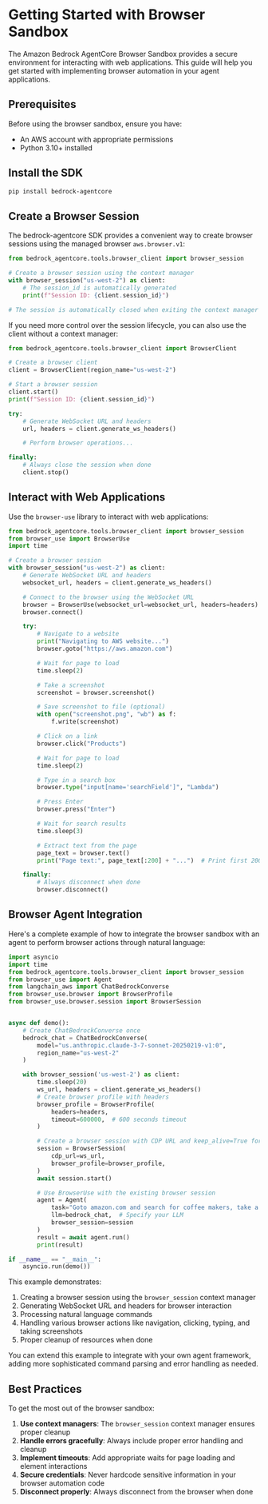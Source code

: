 # Getting Started with Browser Sandbox

The Amazon Bedrock AgentCore Browser Sandbox provides a secure environment for interacting with web applications. This guide will help you get started with implementing browser automation in your agent applications.

## Prerequisites

Before using the browser sandbox, ensure you have:

- An AWS account with appropriate permissions
- Python 3.10+ installed

## Install the SDK

```bash
pip install bedrock-agentcore
```

## Create a Browser Session

The bedrock-agentcore SDK provides a convenient way to create browser sessions using the managed browser `aws.browser.v1`:

```python
from bedrock_agentcore.tools.browser_client import browser_session

# Create a browser session using the context manager
with browser_session("us-west-2") as client:
    # The session_id is automatically generated
    print(f"Session ID: {client.session_id}")

# The session is automatically closed when exiting the context manager
```

If you need more control over the session lifecycle, you can also use the client without a context manager:

```python
from bedrock_agentcore.tools.browser_client import BrowserClient

# Create a browser client
client = BrowserClient(region_name="us-west-2")

# Start a browser session
client.start()
print(f"Session ID: {client.session_id}")

try:
    # Generate WebSocket URL and headers
    url, headers = client.generate_ws_headers()

    # Perform browser operations...

finally:
    # Always close the session when done
    client.stop()
```

## Interact with Web Applications

Use the `browser-use` library to interact with web applications:

```python
from bedrock_agentcore.tools.browser_client import browser_session
from browser_use import BrowserUse
import time

# Create a browser session
with browser_session("us-west-2") as client:
    # Generate WebSocket URL and headers
    websocket_url, headers = client.generate_ws_headers()

    # Connect to the browser using the WebSocket URL
    browser = BrowserUse(websocket_url=websocket_url, headers=headers)
    browser.connect()

    try:
        # Navigate to a website
        print("Navigating to AWS website...")
        browser.goto("https://aws.amazon.com")

        # Wait for page to load
        time.sleep(2)

        # Take a screenshot
        screenshot = browser.screenshot()

        # Save screenshot to file (optional)
        with open("screenshot.png", "wb") as f:
            f.write(screenshot)

        # Click on a link
        browser.click("Products")

        # Wait for page to load
        time.sleep(2)

        # Type in a search box
        browser.type("input[name='searchField']", "Lambda")

        # Press Enter
        browser.press("Enter")

        # Wait for search results
        time.sleep(3)

        # Extract text from the page
        page_text = browser.text()
        print("Page text:", page_text[:200] + "...")  # Print first 200 characters

    finally:
        # Always disconnect when done
        browser.disconnect()
```

## Browser Agent Integration

Here's a complete example of how to integrate the browser sandbox with an agent to perform browser actions through natural language:

```python
import asyncio
import time
from bedrock_agentcore.tools.browser_client import browser_session
from browser_use import Agent
from langchain_aws import ChatBedrockConverse
from browser_use.browser import BrowserProfile
from browser_use.browser.session import BrowserSession


async def demo():
    # Create ChatBedrockConverse once
    bedrock_chat = ChatBedrockConverse(
        model="us.anthropic.claude-3-7-sonnet-20250219-v1:0",
        region_name="us-west-2"
    )

    with browser_session('us-west-2') as client:
        time.sleep(20)
        ws_url, headers = client.generate_ws_headers()
        # Create browser profile with headers
        browser_profile = BrowserProfile(
            headers=headers,
            timeout=600000,  # 600 seconds timeout
        )

        # Create a browser session with CDP URL and keep_alive=True for persistence
        session = BrowserSession(
            cdp_url=ws_url,
            browser_profile=browser_profile,
        )
        await session.start()

        # Use BrowserUse with the existing browser session
        agent = Agent(
            task="Goto amazon.com and search for coffee makers, take a screenshot and store it in the current directory",
            llm=bedrock_chat,  # Specify your LLM
            browser_session=session
        )
        result = await agent.run()
        print(result)

if __name__ == "__main__":
    asyncio.run(demo())
```

This example demonstrates:

1. Creating a browser session using the `browser_session` context manager
2. Generating WebSocket URL and headers for browser interaction
3. Processing natural language commands
4. Handling various browser actions like navigation, clicking, typing, and taking screenshots
5. Proper cleanup of resources when done

You can extend this example to integrate with your own agent framework, adding more sophisticated command parsing and error handling as needed.

## Best Practices

To get the most out of the browser sandbox:

1. **Use context managers**: The `browser_session` context manager ensures proper cleanup
2. **Handle errors gracefully**: Always include proper error handling and cleanup
3. **Implement timeouts**: Add appropriate waits for page loading and element interactions
4. **Secure credentials**: Never hardcode sensitive information in your browser automation code
5. **Disconnect properly**: Always disconnect from the browser when done
